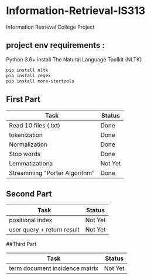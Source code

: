 # Information-Retrieval-IS313
Information Retrieval College Project 

## project env requirements : 
   
   Python 3.6+
   install The Natural Language Toolkit (NLTK)
```sh
pip install nltk
pip install regex
pip install more-itertools
```

## First Part 

| Task | Status |
| ------ | ------ |              
| Read 10 files (.txt)| Done | 
| tokenization | Done | 
| Normalization| Done | 
| Stop words | Done |
| Lemmatizationa | Not Yet | 
| Streamming "Porter Algorithm" | Done | 
    
## Second Part

| Task | Status |
| ------ | ------ |
| positional index | Not Yet | 
| user query + return result | Not Yet |
  
##Third Part

| Task | Status |
| ------ | ------ |
| term document incidence matrix | Not Yet |
   
